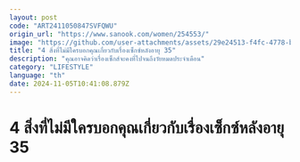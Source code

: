 ```yaml
---
layout: post
code: "ART2411050847SVFQWU"
origin_url: "https://www.sanook.com/women/254553/"
image: "https://github.com/user-attachments/assets/29e24513-f4fc-4778-b368-d0a49addb386"
title: "4 สิ่งที่ไม่มีใครบอกคุณเกี่ยวกับเรื่องเซ็กซ์หลังอายุ 35"
description: "คุณอาจคิดว่าเรื่องเซ็กส์จะคงที่ไปจนถึงวัยหมดประจำเดือน"
category: "LIFESTYLE"
language: "th"
date: 2024-11-05T10:41:08.879Z
---
```


# 4 สิ่งที่ไม่มีใครบอกคุณเกี่ยวกับเรื่องเซ็กซ์หลังอายุ 35